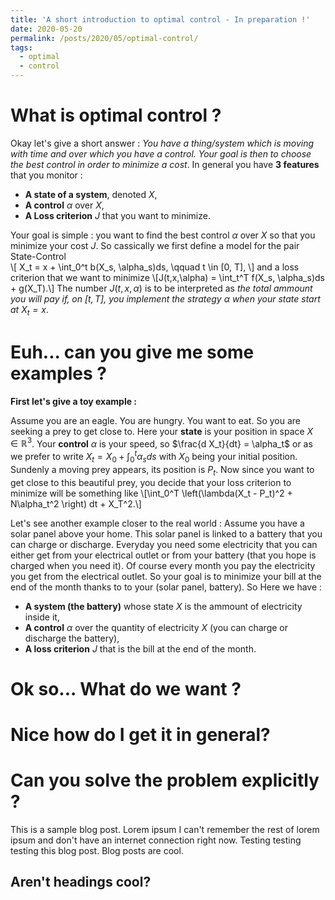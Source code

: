 ```yaml
---
title: 'A short introduction to optimal control - In preparation !'
date: 2020-05-20
permalink: /posts/2020/05/optimal-control/
tags:
  - optimal
  - control
---
```

What is optimal control ?
======
Okay let's give a short answer : *You have a thing/system which is moving with time and over which you have a control. Your goal is then to choose the best control in order to minimize a cost*. In general you have **3 features** that you monitor : 
- **A state of a system**, denoted $X$,
- **A control** $\alpha$ over $X$,
- **A Loss criterion** $J$ that you want to minimize.

Your goal is simple : you want to find the best control $\alpha$ over $X$ so that you minimize your cost $J$. So cassically we first define a model for the pair State-Control  
\\[ X_t = x + \int_0^t b(X_s, \alpha_s)ds, \qquad t \in [0, T], \\]
and a loss criterion that we want to minimize
\\[J(t,x,\alpha) = \int_t^T f(X_s, \alpha_s)ds + g(X_T).\\]
The number $J(t,x,\alpha)$ is to be interpreted as *the total ammount you will pay if, on $[t,T]$, you implement the strategy $\alpha$ when your state start at $X_t=x$*. 

Euh... can you give me some examples ?
======
__First let's give a toy example :__ 

Assume you are an eagle. You are hungry. You want to eat. So you are seeking a prey to get close to. Here your **state** is your position in space $X \in \mathbb{R}^3$. Your **control** $\alpha$ is your speed, so $\frac{d X_t}{dt} = \alpha_t$ or as we prefer to write $X_t = X_0 + \int_0^t \alpha_s ds$ with $X_0$ being your initial position. Sundenly a moving prey appears, its position is $P_t$. Now since you want to get close to this beautiful prey, you decide that your loss criterion to minimize will be something like 
\\[\int_0^T \left(\lambda(X_t - P_t)^2 + N\alpha_t^2 \right) dt + X_T^2.\\] 

Let's see another example closer to the real world :
Assume you have a solar panel above your home. This solar panel is linked to a battery that you can charge or discharge. Everyday you need some electricity that you can either get from your electrical outlet or from your battery (that you hope is charged when you need it). Of course every month you pay the electricity you get from the electrical outlet. So your goal is to minimize your bill at the end of the month thanks to to your (solar panel, battery). So Here we have :
- **A system (the battery)** whose state $X$ is the ammount of electricity inside it,
- **A control** $\alpha$ over the quantity of electricity $X$ (you can charge or discharge the battery),
- **A loss criterion** $J$ that is the bill at the end of the month.

Ok so... What do we want ? 
======

Nice how do I get it in general?
======

Can you solve the problem explicitly ?
======


This is a sample blog post. Lorem ipsum I can't remember the rest of lorem ipsum and don't have an internet connection right now. Testing testing testing this blog post. Blog posts are cool.




Aren't headings cool?
------
